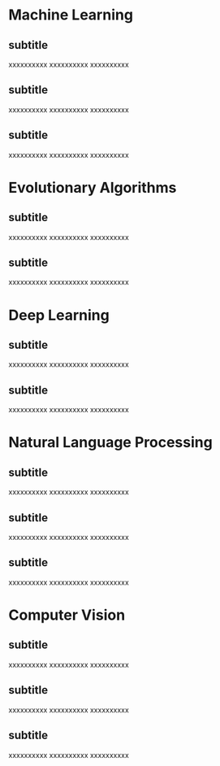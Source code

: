 # Machine Learning

## subtitle

xxxxxxxxxx
xxxxxxxxxx
xxxxxxxxxx

## subtitle

xxxxxxxxxx
xxxxxxxxxx
xxxxxxxxxx

## subtitle

xxxxxxxxxx
xxxxxxxxxx
xxxxxxxxxx


# Evolutionary Algorithms

## subtitle

xxxxxxxxxx
xxxxxxxxxx
xxxxxxxxxx

## subtitle

xxxxxxxxxx
xxxxxxxxxx
xxxxxxxxxx


# Deep Learning

## subtitle

xxxxxxxxxx
xxxxxxxxxx
xxxxxxxxxx


## subtitle

xxxxxxxxxx
xxxxxxxxxx
xxxxxxxxxx


# Natural Language Processing

## subtitle

xxxxxxxxxx
xxxxxxxxxx
xxxxxxxxxx


## subtitle

xxxxxxxxxx
xxxxxxxxxx
xxxxxxxxxx


## subtitle

xxxxxxxxxx
xxxxxxxxxx
xxxxxxxxxx


# Computer Vision

## subtitle

xxxxxxxxxx
xxxxxxxxxx
xxxxxxxxxx

## subtitle

xxxxxxxxxx
xxxxxxxxxx
xxxxxxxxxx

## subtitle

xxxxxxxxxx
xxxxxxxxxx
xxxxxxxxxx

